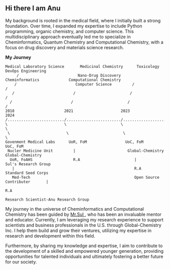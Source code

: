 ## Hi there I am Anu

My background is rooted in the medical field, where I initially built a strong foundation. Over time, I expanded my expertise to include Python programming, organic chemistry, and computer science. This multidisciplinary approach eventually led me to specialize in Cheminformatics, Quantum Chemistry and Computational Chemistry, with a focus on drug discovery and materials science research.

**My Journey**

```
Medical Laboratory Science       Medicinal Chemistry      Toxicology                  DevOps Engineering
     /                          Nano-Drug Discovery      Cheminformatics             Computational Chemistry
    /                          Computer Science         /                           /
   /                          /                        /                           /                         
  /                          /                        /                           /                          
2018                      2021                     2023                         2024                       
/........................./......................../............................/.......................>>>>>>>>>>>>>>>>>>>>>>>>>>>>>>>>>>>>>>>>>>>>>>>>>>>>>>>>>>>>>>>>>>>>>>>>>>>>>>>>>>>>>>>>>>>>>>>>>>>>>>>>>>>>
\                         \                        \                            \
 \                         \                        \                            \
Govenment Medical Labs      UoR, FoM                 UoC, FoM                     UoC, FoM
 Nucler Medicine Unit         |                       Global-Chemistry             Global-Chemistry
  UoR, FoAHS                  R.A                        |                           Sul's Research Group
   |                                                     R.A                          Standard Seed Corps
   Med-Tech                                              Open Source Contributer       |
                                                                                       R.A
                                                                                       Research Scientist-Anu Research Group

```

My journey in the universe of Cheminformatics and Computational Chemistry has been guided by [ Mr.Sul ](https://github.com/Sulstice), who has been an invaluable mentor and educator. Currently, I am leveraging my research experience to support scientists and business professionals in the U.S. through Global-Chemistry Inc. I help them build and grow their ventures, utilizing my expertise in research and development within this field.

Furthermore, by sharing my knowledge and expertise, I aim to contribute to the development of a skilled and empowered younger generation, providing opportunities for talented individuals and ultimately fostering a better future for our society.

<!--
**ANUGAMAGE/ANUGAMAGE** is a ✨ _special_ ✨ repository because its `README.md` (this file) appears on your GitHub profile.

Here are some ideas to get you started:

- 🔭 I’m currently working on ...
- 🌱 I’m currently learning ...
- 👯 I’m looking to collaborate on ...
- 🤔 I’m looking for help with ...
- 💬 Ask me about ...
- 📫 How to reach me: ...
- 😄 Pronouns: ...
- ⚡ Fun fact: ...
-->
